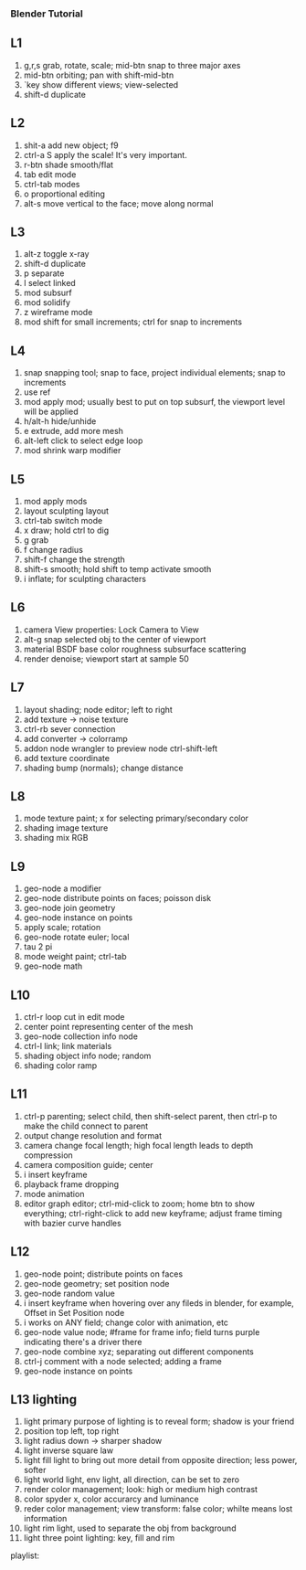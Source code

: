 ### Blender Tutorial

## L1
1. g,r,s    grab, rotate, scale; mid-btn snap to three major axes
2. mid-btn  orbiting; pan with shift-mid-btn
3. `key     show different views; view-selected
4. shift-d  duplicate

## L2
1. shit-a   add new object; f9
2. ctrl-a S apply the scale! It's very important. 
3. r-btn    shade smooth/flat
4. tab      edit mode
5. ctrl-tab modes
6. o        proportional editing
7. alt-s    move vertical to the face; move along normal

## L3
1. alt-z    toggle x-ray
2. shift-d  duplicate
3. p        separate    
4. l        select linked
5. mod      subsurf 
6. mod      solidify 
7. z        wireframe mode
8. mod      shift for small increments;
            ctrl for snap to increments

## L4
1. snap     snapping tool; 
            snap to face, project individual elements;
            snap to increments
2. use ref
3. mod      apply mod; usually best to put on top
            subsurf, the viewport level will be applied
4. h/alt-h  hide/unhide
5. e        extrude, add more mesh
6. alt-left click to select edge loop 
7. mod      shrink warp modifier

## L5
1. mod      apply mods
2. layout   sculpting layout
3. ctrl-tab switch mode
4. x        draw; hold ctrl to dig
5. g        grab
6. f        change radius
7. shift-f  change the strength 
8. shift-s  smooth; hold shift to temp activate smooth
9. i        inflate; for sculpting characters

## L6
1. camera   View properties: Lock Camera to View
2. alt-g    snap selected obj to the center of viewport
3. material BSDF
            base color
            roughness
            subsurface scattering
4. render   denoise; viewport start at sample 50

## L7
1. layout   shading; node editor; left to right
2. add      texture -> noise texture
3. ctrl-rb  sever connection
4. add      converter -> colorramp
5. addon    node wrangler to preview node ctrl-shift-left
6. add      texture coordinate
7. shading  bump (normals); change distance

## L8
1. mode     texture paint; x for selecting primary/secondary color
2. shading  image texture
3. shading  mix RGB

## L9
1. geo-node a modifier 
2. geo-node distribute points on faces; poisson disk
3. geo-node join geometry
4. geo-node instance on points
5. apply    scale; rotation
6. geo-node rotate euler; local
7. tau      2 pi
8. mode     weight paint; ctrl-tab
9. geo-node math

## L10
1. ctrl-r   loop cut in edit mode
2. center   point representing center of the mesh
3. geo-node collection info node
4. ctrl-l   link; link materials
5. shading  object info node; random 
6. shading  color ramp

## L11
1. ctrl-p   parenting; select child, then shift-select parent, then ctrl-p to make the child connect to parent
2. output   change resolution and format
3. camera   change focal length; high focal length leads to depth compression 
4. camera   composition guide; center
5. i        insert keyframe
6. playback frame dropping
7. mode     animation
8. editor   graph editor; ctrl-mid-click to zoom; home btn to show everything; ctrl-right-click to add new keyframe; adjust frame timing with bazier curve handles

## L12
1. geo-node point; distribute points on faces
2. geo-node geometry; set position node
3. geo-node random value
4. i        insert keyframe when hovering over any fileds in blender, for example, Offset in Set Position node 
5. i        works on ANY field; change color with animation, etc
6. geo-node value node; #frame for frame info; field turns purple indicating there's a driver there
7. geo-node combine xyz; separating out different components
8. ctrl-j   comment with a node selected; adding a frame
9. geo-node instance on points

## L13 lighting
1. light    primary purpose of lighting is to reveal form; shadow is your friend
2. position top left, top right
3. light    radius down -> sharper shadow
4. light    inverse square law
5. light    fill light to bring out more detail from opposite direction; less power, softer
6. light    world light, env light, all direction, can be set to zero
7. render   color management; look: high or medium high contrast
8. color    spyder x, color accurarcy and luminance
9. reder    color management; view transform: false color; whilte means lost information
10. light   rim light, used to separate the obj from background
11. light   three point lighting: key, fill and rim

playlist:
